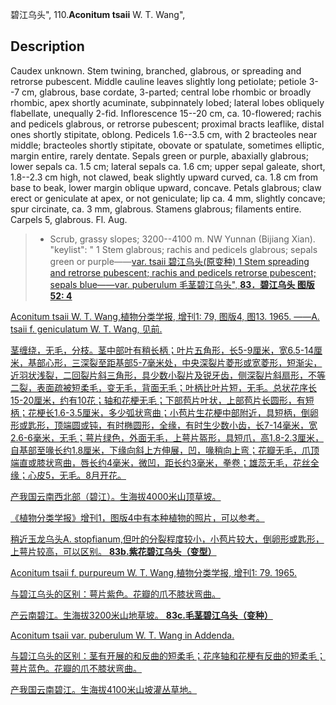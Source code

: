 碧江乌头",
110.**Aconitum tsaii** W. T. Wang",

## Description
Caudex unknown. Stem twining, branched, glabrous, or spreading and retrorse pubescent. Middle cauline leaves slightly long petiolate; petiole 3--7 cm, glabrous, base cordate, 3-parted; central lobe rhombic or broadly rhombic, apex shortly acuminate, subpinnately lobed; lateral lobes obliquely flabellate, unequally 2-fid. Inflorescence 15--20 cm, ca. 10-flowered; rachis and pedicels glabrous, or retrorse pubescent; proximal bracts leaflike, distal ones shortly stipitate, oblong. Pedicels 1.6--3.5 cm, with 2 bracteoles near middle; bracteoles shortly stipitate, obovate or spatulate, sometimes elliptic, margin entire, rarely dentate. Sepals green or purple, abaxially glabrous; lower sepals ca. 1.5 cm; lateral sepals ca. 1.6 cm; upper sepal galeate, short, 1.8--2.3 cm high, not clawed, beak slightly upward curved, ca. 1.8 cm from base to beak, lower margin oblique upward, concave. Petals glabrous; claw erect or geniculate at apex, or not geniculate; lip ca. 4 mm, slightly concave; spur circinate, ca. 3 mm, glabrous. Stamens glabrous; filaments entire. Carpels 5, glabrous. Fl. Aug.

> * Scrub, grassy slopes; 3200--4100 m. NW Yunnan (Bijiang Xian).
  "keylist": "
1 Stem glabrous; rachis and pedicels glabrous; sepals green or purple——<a href='/info/Aconitum tsaii var. tsaii?t=foc'>var. tsaii 碧江乌头(原变种)
1 Stem spreading and retrorse pubescent; rachis and pedicels retrorse pubescent; sepals blue——<a href='/info/Aconitum tsaii var. puberulum?t=foc'>var. puberulum 毛茎碧江乌头",
**83．碧江乌头 图版52: 4**

Aconitum tsaii W. T. Wang,植物分类学报, 增刊1: 79, 图版4, 图13. 1965. ——A. tsaii f. geniculatum W. T. Wang, 见前.

茎缠绕，无毛，分枝。茎中部叶有稍长柄；叶片五角形，长5-9厘米，宽6.5-14厘米，基部心形，三深裂至距基部5-7毫米处，中央深裂片菱形或宽菱形，短渐尖，近羽状浅裂，二回裂片斜三角形，具少数小裂片及锐牙齿，侧深裂片斜扇形，不等二裂，表面疏被短柔毛，变无毛，背面无毛；叶柄比叶片短，无毛。总状花序长15-20厘米，约有10花；轴和花梗无毛；下部苞片叶状，上部苞片长圆形，有短柄；花梗长1.6-3.5厘米，多少弧状弯曲；小苞片生花梗中部附近，具短柄，倒卵形或匙形，顶端圆或钝，有时椭圆形，全缘，有时生少数小齿，长7-14毫米，宽2.6-6毫米，无毛；萼片绿色，外面无毛，上萼片盔形，具短爪，高1.8-2.3厘米，自基部至喙长约1.8厘米，下缘向斜上方伸展，凹，喙稍向上弯；花瓣无毛，爪顶端直或膝状弯曲，唇长约4毫米，微凹，距长约3毫米，拳卷；雄蕊无毛，花丝全缘；心皮5，无毛。8月开花。

产我国云南西北部（碧江）。生海拔4000米山顶草坡。

《植物分类学报》增刊1，图版4中有本种植物的照片，可以参考。

稍近玉龙乌头A. stopfianum,但叶的分裂程度较小，小苞片较大，倒卵形或匙形，上萼片较高，可以区别。
**83b.紫花碧江乌头（变型）**

Aconitum tsaii f. purpureum W. T. Wang,植物分类学报, 增刊1: 79. 1965.

与碧江乌头的区别：萼片紫色。花瓣的爪不膝状弯曲。

产云南碧江。生海拔3200米山地草坡。
**83c.毛茎碧江乌头（变种）**

Aconitum tsaii var. puberulum W. T. Wang in Addenda.

与碧江乌头的区别：茎有开展的和反曲的短柔毛；花序轴和花梗有反曲的短柔毛；萼片蓝色。花瓣的爪不膝状弯曲。

产我国云南碧江。生海拔4100米山坡灌丛草地。
